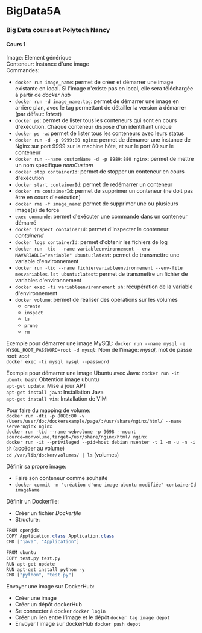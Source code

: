 # BigData5A
### Big Data course at Polytech Nancy

#### Cours 1
Image: Element générique  
Conteneur: Instance d'une image  
Commandes:
 * ```docker run image_name```: permet de créer et démarrer une image existante en local. Si l'image n'existe pas en local, elle sera téléchargée à partir de _docker hub_
 * ```docker run -d image_name:tag```: permet de démarrer une image en arrière plan, avec le tag permettant de détailler la version à démarrer (par défaut: _latest_)
 * ```docker ps```: permet de lister tous les conteneurs qui sont en cours d'exécution. Chaque conteneur dispose d'un identifiant unique
 * ```docker ps -a```: permet de lister tous les conteneurs avec leurs status
 * ```docker run -d -p 9999:80 nginx```: permet de démarrer une instance de Nginx sur port 9999 sur la machine hôte, et sur le port 80 sur le conteneur
 * ```docker run --name customName -d -p 8989:880 nginx```: permet de mettre un nom spécifique _nomCustom_
 * ```docker stop containerId```: permet de stopper un conteneur en cours d'exécution
 * ```docker start containerId```: permet de redémarrer un conteneur
 * ```docker rm containerId```: permet de supprimer un conteneur (ne doit pas être en cours d'exécution)
 * ```docker rmi -f image_name```: permet de supprimer une ou plusieurs image(s) de force
 * ```exec commande```: permet d'exécuter une commande dans un conteneur démarré
 * ```docker inspect containerId```: permet d'inspecter le conteneur _containerId_
 * ```docker logs containerId```: permet d'obtenir les fichiers de log
 * ```docker run -tid --name variableenvironnement --env MAVARIABLE="variable" ubuntu:latest```: permet de transmettre une variable d'environnement
 * ```docker run -tid --name fichiervariableenvironnement --env-file mesvariables.lst ubuntu:latest```: permet de transmettre un fichier de variables d'environnement
 * ```docker exec -ti variableenvironnement sh```: récupération de la variable d'environnement
 * ```docker volume```: permet de réaliser des opérations sur les volumes
   * ```create```
   * ```inspect```
   * ```ls```
   * ```prune```
   * ```rm```

Exemple pour démarrer une image MySQL:
```docker run --name mysql -e MYSQL_ROOT_PASSWORD=root -d mysql```: Nom de l'image: _mysql_, mot de passe root: _root_  
```docker exec -ti mysql mysql --password```

Exemple pour démarrer une image Ubuntu avec Java:
```docker run -it ubuntu bash```: Obtention image ubuntu  
```apt-get update```: Mise à jour APT  
```apt-get install java```: Installation Java  
```apt-get install vim```: Installation de VIM

Pour faire du mapping de volume:  
```docker run -dti -p 8080:80 -v /Users/user/doc/dockerexample/page/:/usr/share/nginx/html/ --name servernginx nginx```  
```docker run -tid --name webvolume -p 9698 --mount source=monvolume,target=/usr/share/nginx/html/ nginx```  
```docker run -it --privileged --pid=host debian nsenter -t 1 -m -u -n -i sh``` (accéder au volume)  
```cd /var/lib/docker/volumes/ | ls``` (volumes)

Définir sa propre image:  
 * Faire son conteneur comme souhaité
 * ```docker commit -m "création d'une image ubuntu modifiée" containerId imageName```  

Définir un Dockerfile:  
 * Créer un fichier _Dockerfile_
 * Structure:

```java
FROM openjdk
COPY Application.class Application.class
CMD ["java", "Application"]
```

```python
FROM ubuntu
COPY test.py test.py
RUN apt-get update
RUN apt-get install python -y
CMD ["python", "test.py"]
```

Envoyer une image sur DockerHub:
 * Créer une image
 * Créer un dépôt dockerHub
 * Se connecter à docker ```docker login```
 * Créer un lien entre l'image et le dépôt ```docker tag image depot```
 * Envoyer l'image sur dockerHub ```docker push depot```
